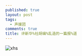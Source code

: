 ```yaml
---
published: true
layout: post
tags:
  - 声援团
comments: true
title: 评新华%社胡编%乱造的一篇报%道
---
```


![xhs][1]

[1]: https://photo.ishield.cn/pic/5b8141f99dc6d6a7f3f84ae7
